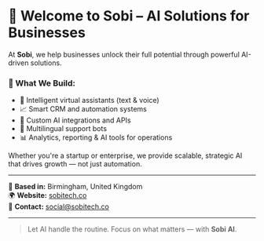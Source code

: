 # 👋 Welcome to Sobi – AI Solutions for Businesses

At **Sobi**, we help businesses unlock their full potential through powerful AI-driven solutions.

### 🔧 What We Build:
- 🤖 Intelligent virtual assistants (text & voice)
- 📈 Smart CRM and automation systems
- 🔌 Custom AI integrations and APIs
- 🧠 Multilingual support bots
- 📊 Analytics, reporting & AI tools for operations

Whether you're a startup or enterprise, we provide scalable, strategic AI that drives growth — not just automation.

---

📍 **Based in:** Birmingham, United Kingdom  
🌍 **Website:** [sobitech.co](https://sobitech.co)  
📧 **Contact:** social@sobitech.co  

---

> Let AI handle the routine. Focus on what matters — with **Sobi AI**.


<!--
**SobiAI/SobiAI** is a ✨ _special_ ✨ repository because its `README.md` (this file) appears on your GitHub profile.

Here are some ideas to get you started:

- 🔭 I’m currently working on ...
- 🌱 I’m currently learning ...
- 👯 I’m looking to collaborate on ...
- 🤔 I’m looking for help with ...
- 💬 Ask me about ...
- 📫 How to reach me: ...
- 😄 Pronouns: ...
- ⚡ Fun fact: ...
-->
